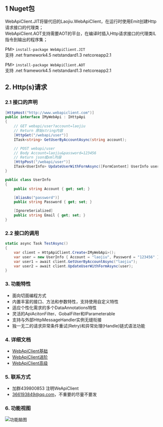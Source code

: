 ## 1 Nuget包
WebApiClient.JIT将替代旧的Laojiu.WebApiClient，在运行时使用Emit创建Http请求接口的代理类；<br/>
WebApiClient.AOT支持需要AOT的平台，在编译时插入Http请求接口的代理类IL指令到输出的程序集；<br/> 

PM> `install-package WebApiClient.JIT`
<br/>支持 .net framework4.5 netstandard1.3 netcoreapp2.1 

PM> `install-package WebApiClient.AOT` 
<br/>支持 .net framework4.5 netstandard1.3 netcoreapp2.1

## 2. Http(s)请求
### 2.1 接口的声明
```c#
[HttpHost("http://www.webapiclient.com")] 
public interface IMyWebApi : IHttpApi
{
    // GET webapi/user?account=laojiu
    // Return 原始string内容
    [HttpGet("/webapi/user")]
    ITask<string> GetUserByAccountAsync(string account);

    // POST webapi/user  
    // Body Account=laojiu&password=123456
    // Return json或xml内容
    [HttpPost("/webapi/user")]
    ITask<UserInfo> UpdateUserWithFormAsync([FormContent] UserInfo user);
}

public class UserInfo
{
    public string Account { get; set; }

    [AliasAs("password")]
    public string Password { get; set; }

    [IgnoreSerialized]
    public string Email { get; set; }
}
```
 
### 2.2 接口的调用
```c#
static async Task TestAsync()
{
    var client = HttpApiClient.Create<IMyWebApi>();
    var user = new UserInfo { Account = "laojiu", Password = "123456" }; 
    var user1 = await client.GetUserByAccountAsync("laojiu");
    var user2 = await client.UpdateUserWithFormAsync(user);
}
``` 

### 3. 功能特性
* 面向切面编程方式
* 内置丰富的接口、方法和参数特性，支持使用自定义特性
* 适应个性化需求的多个DataAnnotations特性
* 灵活的ApiAcitonFilter、GobalFilter和IParameterable
* 支持与外部HttpMessageHandler实例无缝衔接
* 独一无二的请求异常条件重试(Retry)和异常处理(Handle)链式语法功能

### 4. 详细文档
* [WebApiClient基础](https://github.com/xljiulang/WebApiClient/wiki/WebApiClient%E5%9F%BA%E7%A1%80)
* [WebApiClient进阶](https://github.com/dotnetcore/WebApiClient/wiki/WebApiClient%E8%BF%9B%E9%98%B6)
* [WebApiClient高级](https://github.com/xljiulang/WebApiClient/wiki/WebApiClient%E9%AB%98%E7%BA%A7)

### 5. 联系方式
* 加群439800853 注明WeApiClient
* 366193849@qq.com，不重要的尽量不要发

### 6. 功能视图
![功能脑图](https://raw.githubusercontent.com/dotnetcore/WebApiClient/master/WebApiClient.png)
